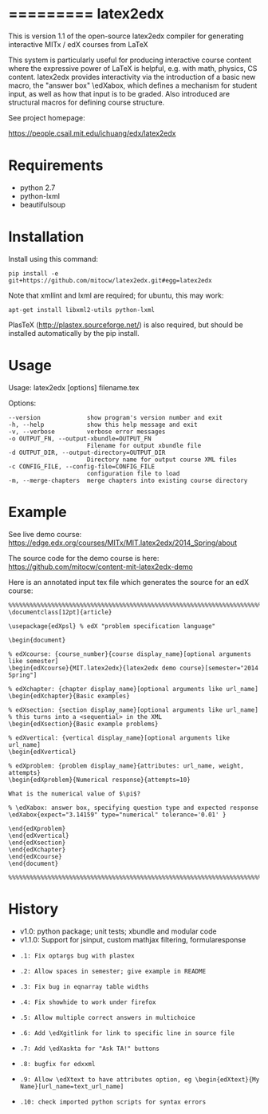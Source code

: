 =========
latex2edx
=========

This is version 1.1 of the open-source latex2edx compiler for
generating interactive MITx / edX courses from LaTeX

This system is particularly useful for producing interactive course
content where the expressive power of LaTeX is helpful, e.g. with
math, physics, CS content. latex2edx provides interactivity via the
introduction of a basic new macro, the "answer box" \edXabox, which
defines a mechanism for student input, as well as how that input is to
be graded. Also introduced are structural macros for defining course
structure.

See project homepage: 

   https://people.csail.mit.edu/ichuang/edx/latex2edx

Requirements
============

* python 2.7
* python-lxml
* beautifulsoup

Installation
============

Install using this command:

    pip install -e git+https://github.com/mitocw/latex2edx.git#egg=latex2edx

Note that xmllint and lxml are required; for ubuntu, this may work:

    apt-get install libxml2-utils python-lxml

PlasTeX (http://plastex.sourceforge.net/) is also required, but should
be installed automatically by the pip install.

Usage
=====

Usage: latex2edx [options] filename.tex

Options:

    --version             show program's version number and exit
    -h, --help            show this help message and exit
    -v, --verbose         verbose error messages
    -o OUTPUT_FN, --output-xbundle=OUTPUT_FN
                          Filename for output xbundle file
    -d OUTPUT_DIR, --output-directory=OUTPUT_DIR
                          Directory name for output course XML files
    -c CONFIG_FILE, --config-file=CONFIG_FILE
                          configuration file to load
    -m, --merge-chapters  merge chapters into existing course directory

Example
=======

See live demo course: https://edge.edx.org/courses/MITx/MIT.latex2edx/2014_Spring/about

The source code for the demo course is here: https://github.com/mitocw/content-mit-latex2edx-demo

Here is an annotated input tex file which generates the source for an edX course:

    %%%%%%%%%%%%%%%%%%%%%%%%%%%%%%%%%%%%%%%%%%%%%%%%%%%%%%%%%%%%%%%%%%%%%%%%%%%%%
    \documentclass[12pt]{article}
    
    \usepackage{edXpsl}	% edX "problem specification language"
    
    \begin{document}
    
    % edXcourse: {course_number}{course display_name}[optional arguments like semester]
    \begin{edXcourse}{MIT.latex2edx}{latex2edx demo course}[semester="2014 Spring"]
    
    % edXchapter: {chapter display_name}[optional arguments like url_name]
    \begin{edXchapter}{Basic examples}
    
    % edXsection: {section display_name}[optional arguments like url_name]
    % this turns into a <sequential> in the XML
    \begin{edXsection}{Basic example problems}
    
    % edXvertical: {vertical display_name}[optional arguments like url_name]
    \begin{edXvertical}
    
    % edXproblem: {problem display_name}{attributes: url_name, weight, attempts}
    \begin{edXproblem}{Numerical response}{attempts=10}
    
    What is the numerical value of $\pi$?

    % \edXabox: answer box, specifying question type and expected response
    \edXabox{expect="3.14159" type="numerical" tolerance='0.01' }
    
    \end{edXproblem}
    \end{edXvertical}
    \end{edXsection}
    \end{edXchapter}
    \end{edXcourse}
    \end{document}
    
    %%%%%%%%%%%%%%%%%%%%%%%%%%%%%%%%%%%%%%%%%%%%%%%%%%%%%%%%%%%%%%%%%%%%%%%%%%%%%

History
=======

* v1.0: python package; unit tests; xbundle and modular code
* v1.1.0: Support for jsinput, custom mathjax filtering, formularesponse
*     .1: Fix optargs bug with plastex
*     .2: Allow spaces in semester; give example in README
*     .3: Fix bug in eqnarray table widths
*     .4: Fix showhide to work under firefox
*     .5: Allow multiple correct answers in multichoice
*     .6: Add \edXgitlink for link to specific line in source file
*     .7: Add \edXaskta for "Ask TA!" buttons
*     .8: bugfix for edxxml
*     .9: Allow \edXtext to have attributes option, eg \begin{edXtext}{My Name}[url_name=text_url_name]
*     .10: check imported python scripts for syntax errors


